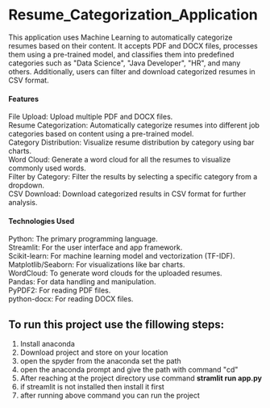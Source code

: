 # Resume_Categorization_Application

This application uses Machine Learning to automatically categorize resumes based on their content. It accepts PDF and DOCX files, processes them using a pre-trained model, and classifies them into predefined categories such as "Data Science", "Java Developer", "HR", and many others. Additionally, users can filter and download categorized resumes in CSV format.

<h4>Features</h4>
File Upload: Upload multiple PDF and DOCX files.<br>
Resume Categorization: Automatically categorize resumes into different job categories based on content using a pre-trained model.<br>
Category Distribution: Visualize resume distribution by category using bar charts.<br>
Word Cloud: Generate a word cloud for all the resumes to visualize commonly used words.<br>
Filter by Category: Filter the results by selecting a specific category from a dropdown.<br>
CSV Download: Download categorized results in CSV format for further analysis.<br>

<h4>Technologies Used</h4>
Python: The primary programming language.<br>
Streamlit: For the user interface and app framework.<br>
Scikit-learn: For machine learning model and vectorization (TF-IDF).<br>
Matplotlib/Seaborn: For visualizations like bar charts.<br>
WordCloud: To generate word clouds for the uploaded resumes.<br>
Pandas: For data handling and manipulation.<br>
PyPDF2: For reading PDF files.<br>
python-docx: For reading DOCX files.<br>

<h2>To run this project use the fillowing steps:</h2>

1) Install anaconda
2) Download project and store on your location
3) open the spyder from the anaconda set the path
4) open the anaconda prompt and give the path with command "cd"
5) After reaching at the project directory use command **stramlit run app.py**
6) if streamlit is not installed then install it first
7) after running above command you can run the project
